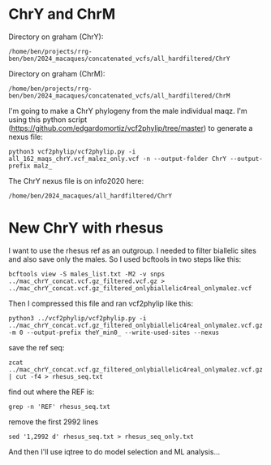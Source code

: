 # ChrY and ChrM

Directory on graham (ChrY):
```
/home/ben/projects/rrg-ben/ben/2024_macaques/concatenated_vcfs/all_hardfiltered/ChrY
```

Directory on graham (ChrM):
```
/home/ben/projects/rrg-ben/ben/2024_macaques/concatenated_vcfs/all_hardfiltered/ChrM
```


I'm going to make a ChrY phylogeny from the male individual maqz. I'm using this python script (https://github.com/edgardomortiz/vcf2phylip/tree/master) to generate a nexus file:
```
python3 vcf2phylip/vcf2phylip.py -i all_162_maqs_chrY.vcf_malez_only.vcf -n --output-folder ChrY --output-prefix malz_
```
The ChrY nexus file is on info2020 here:
```
/home/ben/2024_macaques/all_hardfiltered/ChrY
```

# New ChrY with rhesus
I want to use the rhesus ref as an outgroup. I needed to filter biallelic sites and also save only the males. So I used bcftools in two steps like this:
```
bcftools view -S males_list.txt -M2 -v snps ../mac_chrY_concat.vcf.gz_filtered.vcf.gz > ../mac_chrY_concat.vcf.gz_filtered_onlybiallelic4real_onlymalez.vcf
```


Then I compressed this file and ran vcf2phylip like this:
```
python3 ../vcf2phylip/vcf2phylip.py -i ../mac_chrY_concat.vcf.gz_filtered_onlybiallelic4real_onlymalez.vcf.gz -m 0 --output-prefix theY_min0_ --write-used-sites --nexus
```

save the ref seq:
```
zcat ../mac_chrY_concat.vcf.gz_filtered_onlybiallelic4real_onlymalez.vcf.gz | cut -f4 > rhesus_seq.txt
````

find out where the REF is:
```
grep -n 'REF' rhesus_seq.txt
````

remove the first 2992 lines
```
sed '1,2992 d' rhesus_seq.txt > rhesus_seq_only.txt
```


And then I'll use iqtree to do model selection and ML analysis...
